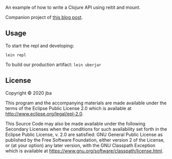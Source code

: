 An example of how to write a Clojure API using reitit and mount.

Companion project of [this blog post](https://medium.com/@_jba/setting-up-a-clojure-web-api-6bda099e76e8).

## Usage
To start the repl and developing:

`lein repl`

To build our production artifact:
`lein uberjar`


## License

Copyright © 2020 jba

This program and the accompanying materials are made available under the
terms of the Eclipse Public License 2.0 which is available at
http://www.eclipse.org/legal/epl-2.0.

This Source Code may also be made available under the following Secondary
Licenses when the conditions for such availability set forth in the Eclipse
Public License, v. 2.0 are satisfied: GNU General Public License as published by
the Free Software Foundation, either version 2 of the License, or (at your
option) any later version, with the GNU Classpath Exception which is available
at https://www.gnu.org/software/classpath/license.html.

